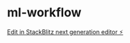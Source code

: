 # ml-workflow

[Edit in StackBlitz next generation editor ⚡️](https://stackblitz.com/~/github.com/jgaddy95/ml-workflow)